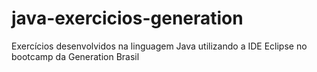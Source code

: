 # java-exercicios-generation
Exercícios desenvolvidos na linguagem Java utilizando a IDE Eclipse no bootcamp da Generation Brasil
